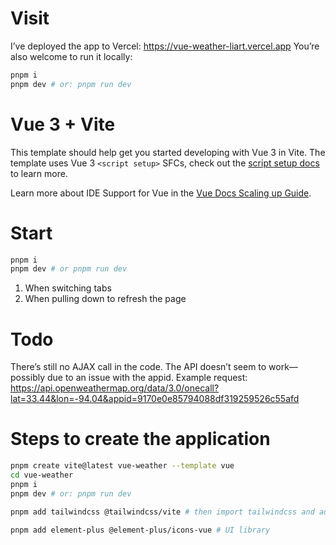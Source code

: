 # Visit

I’ve deployed the app to Vercel: https://vue-weather-liart.vercel.app
You’re also welcome to run it locally:

```bash
pnpm i
pnpm dev # or: pnpm run dev
```

# Vue 3 + Vite

This template should help get you started developing with Vue 3 in Vite. The template uses Vue 3 `<script setup>` SFCs, check out the [script setup docs](https://v3.vuejs.org/api/sfc-script-setup.html#sfc-script-setup) to learn more.

Learn more about IDE Support for Vue in the [Vue Docs Scaling up Guide](https://vuejs.org/guide/scaling-up/tooling.html#ide-support).

# Start

```bash
pnpm i
pnpm dev # or pnpm run dev
```

<!-- # Refresh Data Triggers -->

1. When switching tabs
2. When pulling down to refresh the page

# Todo

There’s still no AJAX call in the code.
The API doesn’t seem to work—possibly due to an issue with the appid.
Example request:
https://api.openweathermap.org/data/3.0/onecall?lat=33.44&lon=-94.04&appid=9170e0e85794088df319259526c55afd

# Steps to create the application

```bash
pnpm create vite@latest vue-weather --template vue
cd vue-weather
pnpm i
pnpm dev # or: pnpm run dev

pnpm add tailwindcss @tailwindcss/vite # then import tailwindcss and add plugins in vite.config.js

pnpm add element-plus @element-plus/icons-vue # UI library

```
